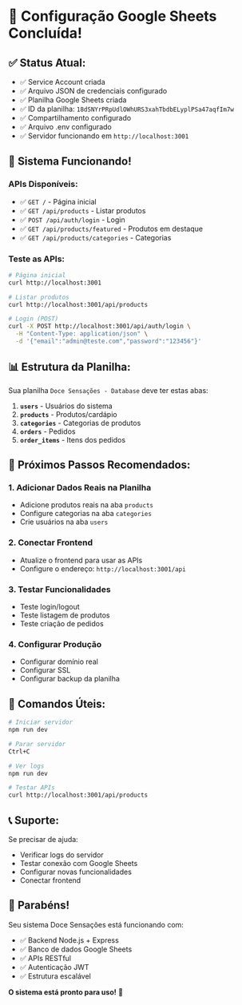 # 🎉 Configuração Google Sheets Concluída!

## ✅ **Status Atual:**
- ✅ Service Account criada
- ✅ Arquivo JSON de credenciais configurado
- ✅ Planilha Google Sheets criada
- ✅ ID da planilha: `18dSNYrPRpUdlOWhURS3xahTbdbELyplPSa47aqfIm7w`
- ✅ Compartilhamento configurado
- ✅ Arquivo .env configurado
- ✅ Servidor funcionando em `http://localhost:3001`

## 🚀 **Sistema Funcionando!**

### **APIs Disponíveis:**
- ✅ `GET /` - Página inicial
- ✅ `GET /api/products` - Listar produtos
- ✅ `POST /api/auth/login` - Login
- ✅ `GET /api/products/featured` - Produtos em destaque
- ✅ `GET /api/products/categories` - Categorias

### **Teste as APIs:**
```bash
# Página inicial
curl http://localhost:3001

# Listar produtos
curl http://localhost:3001/api/products

# Login (POST)
curl -X POST http://localhost:3001/api/auth/login \
  -H "Content-Type: application/json" \
  -d '{"email":"admin@teste.com","password":"123456"}'
```

## 📊 **Estrutura da Planilha:**

Sua planilha `Doce Sensações - Database` deve ter estas abas:

1. **`users`** - Usuários do sistema
2. **`products`** - Produtos/cardápio
3. **`categories`** - Categorias de produtos
4. **`orders`** - Pedidos
5. **`order_items`** - Itens dos pedidos

## 🔧 **Próximos Passos Recomendados:**

### **1. Adicionar Dados Reais na Planilha**
- Adicione produtos reais na aba `products`
- Configure categorias na aba `categories`
- Crie usuários na aba `users`

### **2. Conectar Frontend**
- Atualize o frontend para usar as APIs
- Configure o endereço: `http://localhost:3001/api`

### **3. Testar Funcionalidades**
- Teste login/logout
- Teste listagem de produtos
- Teste criação de pedidos

### **4. Configurar Produção**
- Configurar domínio real
- Configurar SSL
- Configurar backup da planilha

## 🎯 **Comandos Úteis:**

```bash
# Iniciar servidor
npm run dev

# Parar servidor
Ctrl+C

# Ver logs
npm run dev

# Testar APIs
curl http://localhost:3001/api/products
```

## 📞 **Suporte:**

Se precisar de ajuda:
- Verificar logs do servidor
- Testar conexão com Google Sheets
- Configurar novas funcionalidades
- Conectar frontend

## 🍰 **Parabéns!**

Seu sistema Doce Sensações está funcionando com:
- ✅ Backend Node.js + Express
- ✅ Banco de dados Google Sheets
- ✅ APIs RESTful
- ✅ Autenticação JWT
- ✅ Estrutura escalável

**O sistema está pronto para uso!** 🚀 